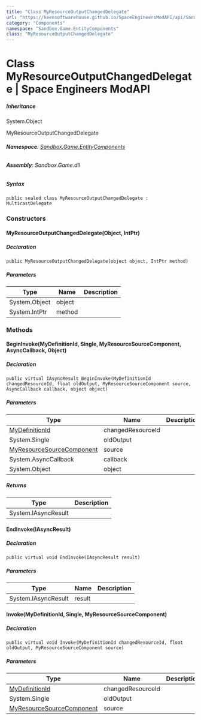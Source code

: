 ```yaml
---
title: "Class MyResourceOutputChangedDelegate"
url: "https://keensoftwarehouse.github.io/SpaceEngineersModAPI/api/Sandbox.Game.EntityComponents.MyResourceOutputChangedDelegate.html"
category: "Components"
namespace: "Sandbox.Game.EntityComponents"
class: "MyResourceOutputChangedDelegate"
---
```


# Class MyResourceOutputChangedDelegate | Space Engineers ModAPI

##### Inheritance

System.Object

MyResourceOutputChangedDelegate

###### **Namespace**: [Sandbox.Game.EntityComponents](https://keensoftwarehouse.github.io/SpaceEngineersModAPI/api/Sandbox.Game.EntityComponents.html)

###### **Assembly**: Sandbox.Game.dll

##### Syntax

```
public sealed class MyResourceOutputChangedDelegate : MulticastDelegate
```

### Constructors

#### MyResourceOutputChangedDelegate(Object, IntPtr)

##### Declaration

```
public MyResourceOutputChangedDelegate(object object, IntPtr method)
```

##### Parameters

| Type | Name | Description |
| --- | --- | --- |
| System.Object | object |     |
| System.IntPtr | method |     |

### Methods

#### BeginInvoke(MyDefinitionId, Single, MyResourceSourceComponent, AsyncCallback, Object)

##### Declaration

```
public virtual IAsyncResult BeginInvoke(MyDefinitionId changedResourceId, float oldOutput, MyResourceSourceComponent source, AsyncCallback callback, object object)
```

##### Parameters

| Type | Name | Description |
| --- | --- | --- |
| [MyDefinitionId](https://keensoftwarehouse.github.io/SpaceEngineersModAPI/api/VRage.Game.MyDefinitionId.html) | changedResourceId |     |
| System.Single | oldOutput |     |
| [MyResourceSourceComponent](https://keensoftwarehouse.github.io/SpaceEngineersModAPI/api/Sandbox.Game.EntityComponents.MyResourceSourceComponent.html) | source |     |
| System.AsyncCallback | callback |     |
| System.Object | object |     |

##### Returns

| Type | Description |
| --- | --- |
| System.IAsyncResult |     |

#### EndInvoke(IAsyncResult)

##### Declaration

```
public virtual void EndInvoke(IAsyncResult result)
```

##### Parameters

| Type | Name | Description |
| --- | --- | --- |
| System.IAsyncResult | result |     |

#### Invoke(MyDefinitionId, Single, MyResourceSourceComponent)

##### Declaration

```
public virtual void Invoke(MyDefinitionId changedResourceId, float oldOutput, MyResourceSourceComponent source)
```

##### Parameters

| Type | Name | Description |
| --- | --- | --- |
| [MyDefinitionId](https://keensoftwarehouse.github.io/SpaceEngineersModAPI/api/VRage.Game.MyDefinitionId.html) | changedResourceId |     |
| System.Single | oldOutput |     |
| [MyResourceSourceComponent](https://keensoftwarehouse.github.io/SpaceEngineersModAPI/api/Sandbox.Game.EntityComponents.MyResourceSourceComponent.html) | source |     |